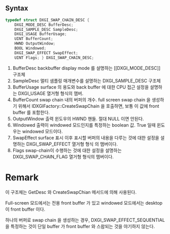 ## Syntax

```c++
typedef struct DXGI_SWAP_CHAIN_DESC { 
	DXGI_MODE_DESC BufferDesc; 
	DXGI_SAMPLE_DESC SampleDesc; 
	DXGI_USAGE BufferUsage; 
	UINT BufferCount; 
	HWND OutputWindow; 
	BOOL Windowed; 
	DXGI_SWAP_EFFECT SwapEffect; 
	UINT Flags; } DXGI_SWAP_CHAIN_DESC;
```

1. BufferDesc
backbuffer display mode 를 설명하는 [[DXGI_MODE_DESC]] 구조체
2. SampleDesc
멀티 샘플링 매개변수를 설명하는 DXGI_SAMPLE_DESC 구조체
3. BufferUsage
surface 의 용도와 back buffer 에 대한 CPU 접근 설정을 설명하는 DXGI_USAGE  열거형 형식의 맴버.
4. BufferCount
swap chain 내의 버퍼의 개수. full screen swap chain 을 생성하기 위해서 IDXGIFactory::CreateSwapChain 을 호출하면, 보통 이 값에 front buffer 를 포함한다.
5. OutputWindow
출력 윈도우의 HWND 핸들. 절대 NULL 이면 안된다.
6. Windowed
출력이 windowed 모드인지를 특정하는 boolean 값.  True 일때 윈도우는 windowed 모드이다.
7. SwapEffect
surface 표시 이후 표시할 버퍼의 내용을 다루는 것에 대한 설정을 설명하는 DXGI_SWAP_EFFECT 열거형 형식 의 맴버이다.
8. Flags
swap-chain이 수행하는 것에 대한 설정을 설명하는 DXGI_SWAP_CHAIN_FLAG 열거형 형식의 맴버이다.

# Remark

이 구조체는 GetDesc 와 CreateSwapChian 메서드에 의해 사용된다.

Full-screen 모드에서는 전용 front buffer 가 있고 windowed 모드에서는 desktop이 front buffer 이다.

하나의 버퍼로 swap chain 을 생성하는 경우, DXGI_SWAP_EFFECT_SEQUENTIAL 을 특정하는 것이 단일 buffer 가 front buffer 와 스왑되는 것을 야기하지 않는다.

